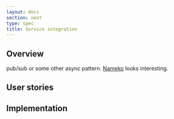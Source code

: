 ```yaml
---
layout: docs
section: next
type: spec
title: Service integration
---
```


## Overview

pub/sub or some other async pattern. [Nameko](https://github.com/onefinestay/nameko) looks interesting.

## User stories

## Implementation
